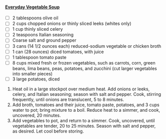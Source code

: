 #### [Everyday Vegetable Soup](https://www.marthastewart.com/318100/big-batch-vegetable-soup)

- [ ] 2 tablespoons olive oil
- [ ] 2 cups chopped onions or thinly sliced leeks (whites only)
- [ ] 1 cup thinly sliced celery
- [ ] 2 teaspoons Italian seasoning
- [ ] Coarse salt and ground pepper
- [ ] 3 cans (14 1/2 ounces each) reduced-sodium vegetable or chicken broth
- [ ] 1 can (28 ounces) diced tomatoes, with juice
- [ ] 1 tablespoon tomato paste
- [ ] 8 cups mixed fresh or frozen vegetables, such as carrots, corn, green beans, lima beans, peas, potatoes, and zucchini (cut larger vegetables into smaller pieces)
- [ ] 3 large potatoes, diced

1. Heat oil in a large stockpot over medium heat. Add onions or leeks, celery, and Italian seasoning; season with salt and pepper. Cook, stirring frequently, until onions are translucent, 5 to 8 minutes.
1. Add broth, tomatoes and their juice, tomato paste, potatoes, and 3 cups water to pot; bring mixture to a boil. Reduce heat to a simmer, and cook, uncovered, 20 minutes.
1. Add vegetables to pot, and return to a simmer. Cook, uncovered, until vegetables are tender, 20 to 25 minutes. Season with salt and pepper, as desired. Let cool before storing.